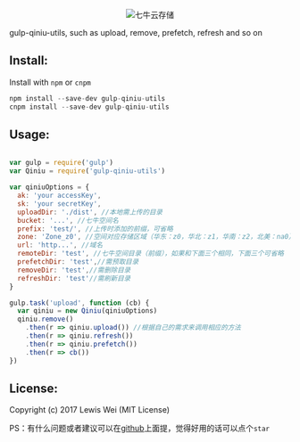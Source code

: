 
<p align="center"><img src="http://assets.qiniu.com/qiniu-409x220.png" alt="七牛云存储"></p>
gulp-qiniu-utils, such as upload, remove, prefetch, refresh and so on

## Install:

Install with `npm` or `cnpm`

```js
npm install --save-dev gulp-qiniu-utils
cnpm install --save-dev gulp-qiniu-utils
```

## Usage:

```js

var gulp = require('gulp')
var Qiniu = require('gulp-qiniu-utils')

var qiniuOptions = {
  ak: 'your accessKey',
  sk: 'your secretKey',
  uploadDir: './dist', //本地需上传的目录
  bucket: '...', //七牛空间名
  prefix: 'test/', //上传时添加的前缀，可省略
  zone: 'Zone_z0', //空间对应存储区域（华东：z0，华北：z1，华南：z2，北美：na0）
  url: 'http...', //域名
  remoteDir: 'test', //七牛空间目录（前缀），如果和下面三个相同，下面三个可省略
  prefetchDir: 'test',//需预取目录
  removeDir: 'test',//需删除目录
  refreshDir: 'test'//需刷新目录
}

gulp.task('upload', function (cb) {
  var qiniu = new Qiniu(qiniuOptions)
  qiniu.remove()
    .then(r => qiniu.upload()) //根据自己的需求来调用相应的方法
    .then(r => qiniu.refresh())
    .then(r => qiniu.prefetch())
    .then(r => cb())
})

```

## License:

Copyright (c) 2017 Lewis Wei (MIT License)

PS：有什么问题或者建议可以在[github](https://github.com/justb/gulp-qiniu-utils)上面提，觉得好用的话可以点个`star`
